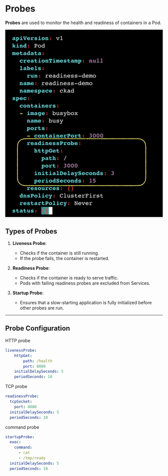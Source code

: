 # Probes

**Probes** are used to monitor the health and readiness of containers in a Pod. 

![](../media/probe.png)

## Types of Probes

1. **Liveness Probe**:
   - Checks if the container is still running.
   - If the probe fails, the container is restarted.

2. **Readiness Probe**:
   - Checks if the container is ready to serve traffic.
   - Pods with failing readiness probes are excluded from Services.

3. **Startup Probe**:
   - Ensures that a slow-starting application is fully initialized before other probes are run.

---

## Probe Configuration

HTTP probe

```yaml
livenessProbe:
    httpGet:
        path: /health
        port: 8080
    initialDelaySeconds: 5
    periodSeconds: 10
```

TCP probe

```yaml
readinessProbe:
  tcpSocket:
    port: 8080
  initialDelaySeconds: 5
  periodSeconds: 10
```

command probe

```yaml
startupProbe:
  exec:
    command:
      - cat
      - /tmp/ready
  initialDelaySeconds: 5
  periodSeconds: 10
```